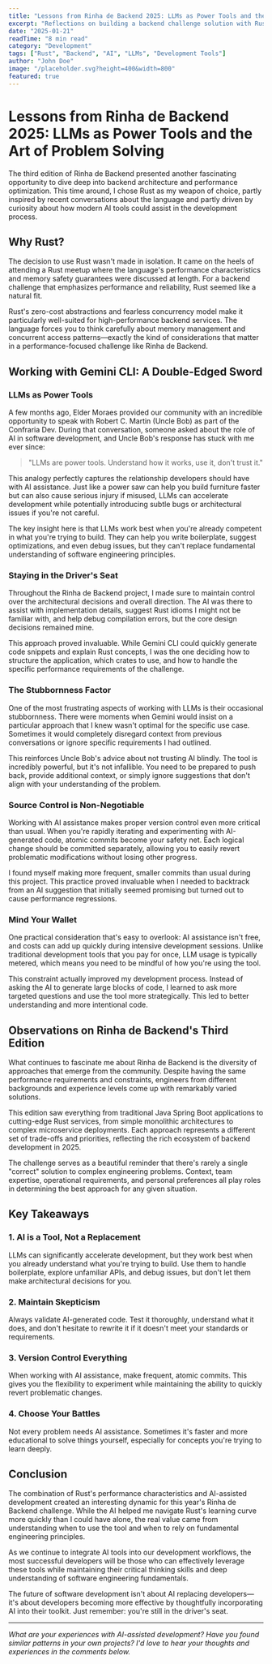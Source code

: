 ```yaml
---
title: "Lessons from Rinha de Backend 2025: LLMs as Power Tools and the Art of Problem Solving"
excerpt: "Reflections on building a backend challenge solution with Rust and Gemini CLI, exploring how LLMs can be powerful development tools when used wisely."
date: "2025-01-21"
readTime: "8 min read"
category: "Development"
tags: ["Rust", "Backend", "AI", "LLMs", "Development Tools"]
author: "John Doe"
image: "/placeholder.svg?height=400&width=800"
featured: true
---
```


# Lessons from Rinha de Backend 2025: LLMs as Power Tools and the Art of Problem Solving

The third edition of Rinha de Backend presented another fascinating opportunity to dive deep into backend architecture and performance optimization. This time around, I chose Rust as my weapon of choice, partly inspired by recent conversations about the language and partly driven by curiosity about how modern AI tools could assist in the development process.

## Why Rust?

The decision to use Rust wasn't made in isolation. It came on the heels of attending a Rust meetup where the language's performance characteristics and memory safety guarantees were discussed at length. For a backend challenge that emphasizes performance and reliability, Rust seemed like a natural fit.

Rust's zero-cost abstractions and fearless concurrency model make it particularly well-suited for high-performance backend services. The language forces you to think carefully about memory management and concurrent access patterns—exactly the kind of considerations that matter in a performance-focused challenge like Rinha de Backend.

## Working with Gemini CLI: A Double-Edged Sword

### LLMs as Power Tools

A few months ago, Elder Moraes provided our community with an incredible opportunity to speak with Robert C. Martin (Uncle Bob) as part of the Confraria Dev. During that conversation, someone asked about the role of AI in software development, and Uncle Bob's response has stuck with me ever since:

> "LLMs are power tools. Understand how it works, use it, don't trust it."

This analogy perfectly captures the relationship developers should have with AI assistance. Just like a power saw can help you build furniture faster but can also cause serious injury if misused, LLMs can accelerate development while potentially introducing subtle bugs or architectural issues if you're not careful.

The key insight here is that LLMs work best when you're already competent in what you're trying to build. They can help you write boilerplate, suggest optimizations, and even debug issues, but they can't replace fundamental understanding of software engineering principles.

### Staying in the Driver's Seat

Throughout the Rinha de Backend project, I made sure to maintain control over the architectural decisions and overall direction. The AI was there to assist with implementation details, suggest Rust idioms I might not be familiar with, and help debug compilation errors, but the core design decisions remained mine.

This approach proved invaluable. While Gemini CLI could quickly generate code snippets and explain Rust concepts, I was the one deciding how to structure the application, which crates to use, and how to handle the specific performance requirements of the challenge.

### The Stubbornness Factor

One of the most frustrating aspects of working with LLMs is their occasional stubbornness. There were moments when Gemini would insist on a particular approach that I knew wasn't optimal for the specific use case. Sometimes it would completely disregard context from previous conversations or ignore specific requirements I had outlined.

This reinforces Uncle Bob's advice about not trusting AI blindly. The tool is incredibly powerful, but it's not infallible. You need to be prepared to push back, provide additional context, or simply ignore suggestions that don't align with your understanding of the problem.

### Source Control is Non-Negotiable

Working with AI assistance makes proper version control even more critical than usual. When you're rapidly iterating and experimenting with AI-generated code, atomic commits become your safety net. Each logical change should be committed separately, allowing you to easily revert problematic modifications without losing other progress.

I found myself making more frequent, smaller commits than usual during this project. This practice proved invaluable when I needed to backtrack from an AI suggestion that initially seemed promising but turned out to cause performance regressions.

### Mind Your Wallet

One practical consideration that's easy to overlook: AI assistance isn't free, and costs can add up quickly during intensive development sessions. Unlike traditional development tools that you pay for once, LLM usage is typically metered, which means you need to be mindful of how you're using the tool.

This constraint actually improved my development process. Instead of asking the AI to generate large blocks of code, I learned to ask more targeted questions and use the tool more strategically. This led to better understanding and more intentional code.

## Observations on Rinha de Backend's Third Edition

What continues to fascinate me about Rinha de Backend is the diversity of approaches that emerge from the community. Despite having the same performance requirements and constraints, engineers from different backgrounds and experience levels come up with remarkably varied solutions.

This edition saw everything from traditional Java Spring Boot applications to cutting-edge Rust services, from simple monolithic architectures to complex microservice deployments. Each approach represents a different set of trade-offs and priorities, reflecting the rich ecosystem of backend development in 2025.

The challenge serves as a beautiful reminder that there's rarely a single "correct" solution to complex engineering problems. Context, team expertise, operational requirements, and personal preferences all play roles in determining the best approach for any given situation.

## Key Takeaways

### 1. AI is a Tool, Not a Replacement

LLMs can significantly accelerate development, but they work best when you already understand what you're trying to build. Use them to handle boilerplate, explore unfamiliar APIs, and debug issues, but don't let them make architectural decisions for you.

### 2. Maintain Skepticism

Always validate AI-generated code. Test it thoroughly, understand what it does, and don't hesitate to rewrite it if it doesn't meet your standards or requirements.

### 3. Version Control Everything

When working with AI assistance, make frequent, atomic commits. This gives you the flexibility to experiment while maintaining the ability to quickly revert problematic changes.

### 4. Choose Your Battles

Not every problem needs AI assistance. Sometimes it's faster and more educational to solve things yourself, especially for concepts you're trying to learn deeply.

## Conclusion

The combination of Rust's performance characteristics and AI-assisted development created an interesting dynamic for this year's Rinha de Backend challenge. While the AI helped me navigate Rust's learning curve more quickly than I could have alone, the real value came from understanding when to use the tool and when to rely on fundamental engineering principles.

As we continue to integrate AI tools into our development workflows, the most successful developers will be those who can effectively leverage these tools while maintaining their critical thinking skills and deep understanding of software engineering fundamentals.

The future of software development isn't about AI replacing developers—it's about developers becoming more effective by thoughtfully incorporating AI into their toolkit. Just remember: you're still in the driver's seat.

---

*What are your experiences with AI-assisted development? Have you found similar patterns in your own projects? I'd love to hear your thoughts and experiences in the comments below.*

